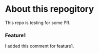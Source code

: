 # About this repogitory
This repo is testing for some PR.


### Feature1
I added this comment for feature1.